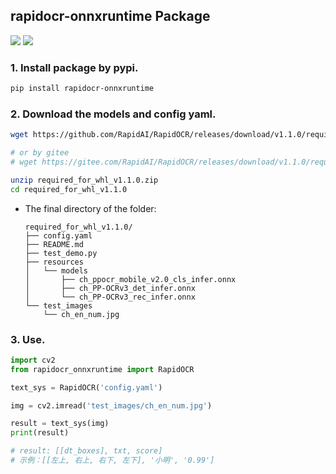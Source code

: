 ## rapidocr-onnxruntime Package
<p>
    <a href=""><img src="https://img.shields.io/badge/Python-3.6+-aff.svg"></a>
    <a href=""><img src="https://img.shields.io/badge/OS-Linux%2C%20Win%2C%20Mac-pink.svg"></a>
</p>

### 1. Install package by pypi.
```bash
pip install rapidocr-onnxruntime
```

### 2. Download the models and config yaml.
```bash
wget https://github.com/RapidAI/RapidOCR/releases/download/v1.1.0/required_for_whl_v1.1.0.zip

# or by gitee
# wget https://gitee.com/RapidAI/RapidOCR/releases/download/v1.1.0/required_for_whl_v1.1.0.zip

unzip required_for_whl_v1.1.0.zip
cd required_for_whl_v1.1.0
```

- The final directory of the folder:
    ```text
    required_for_whl_v1.1.0/
    ├── config.yaml
    ├── README.md
    ├── test_demo.py
    ├── resources
    │   └── models
    │       ├── ch_ppocr_mobile_v2.0_cls_infer.onnx
    │       ├── ch_PP-OCRv3_det_infer.onnx
    │       └── ch_PP-OCRv3_rec_infer.onnx
    └── test_images
        └── ch_en_num.jpg
    ```

### 3. Use.
```python
import cv2
from rapidocr_onnxruntime import RapidOCR

text_sys = RapidOCR('config.yaml')

img = cv2.imread('test_images/ch_en_num.jpg')

result = text_sys(img)
print(result)

# result: [[dt_boxes], txt, score]
# 示例：[[左上, 右上, 右下, 左下], '小明', '0.99']
```
